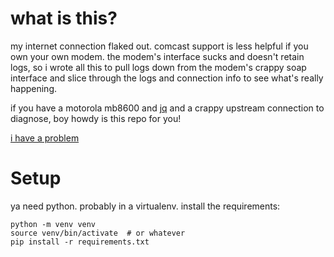 # what is this?

my internet connection flaked out.  comcast support is less helpful if you own your own modem.  the modem's interface sucks and doesn't retain logs, so i wrote all this to pull logs down from the modem's crappy soap interface and slice through the logs and connection info to see what's really happening.

if you have a motorola mb8600 and [jq](https://stedolan.github.io/jq/) and a crappy upstream connection to diagnose, boy howdy is this repo for you!

[i have a problem](https://twitter.com/uoodsq/status/1172004368553598977)

# Setup

ya need python.  probably in a virtualenv.  install the requirements:

```shell
python -m venv venv
source venv/bin/activate  # or whatever
pip install -r requirements.txt
```
